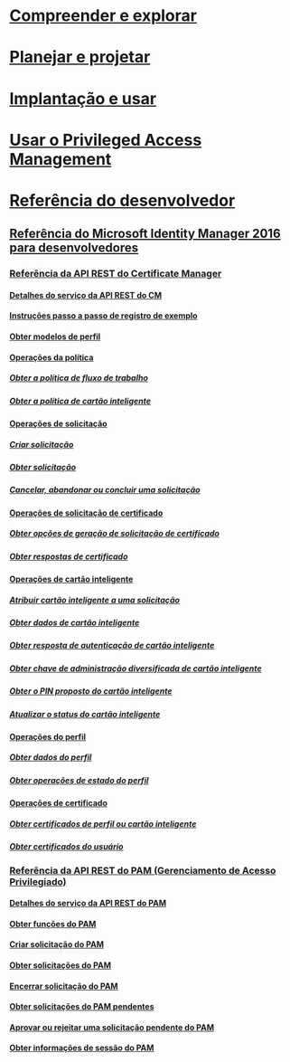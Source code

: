 # [Compreender e explorar](/microsoft-identity-manager/understand-explore/microsoft-identity-manager-2016)
# [Planejar e projetar](/microsoft-identity-manager/plan-design/microsoft-identity-manager-2016-supported-platforms)
# [Implantação e usar](/microsoft-identity-manager/deploy-use/microsoft-identity-manager-deploy)
# [Usar o Privileged Access Management](/microsoft-identity-manager/pam/privileged-identity-management-for-active-directory-domain-services)
# [Referência do desenvolvedor](microsoft-identity-manager-2016-developer-reference.md)
## [Referência do Microsoft Identity Manager 2016 para desenvolvedores](microsoft-identity-manager-2016-developer-reference.md)
### [Referência da API REST do Certificate Manager](certificate-management-rest-api-reference.md)
#### [Detalhes do serviço da API REST do CM](certificate-management-rest-api-service-details.md)
#### [Instruções passo a passo de registro de exemplo](sample-enrollment-walkthrough.md)
#### [Obter modelos de perfil](get-profile-templates.md)
#### [Operações da política](policy-operations.md)
##### [Obter a política de fluxo de trabalho](get-workflow-policy.md)
##### [Obter a política de cartão inteligente](get-smartcard-policy.md)
#### [Operações de solicitação](request-operations.md)
##### [Criar solicitação](create-request.md)
##### [Obter solicitação](get-request.md)
##### [Cancelar, abandonar ou concluir uma solicitação](cancel-abandon-complete-request.md)
#### [Operações de solicitação de certificado](certificate-request-operations.md)
##### [Obter opções de geração de solicitação de certificado](get-certificate-request-generation-options.md)
##### [Obter respostas de certificado](get-certificate-responses.md)
#### [Operações de cartão inteligente](smartcard-operations.md)
##### [Atribuir cartão inteligente a uma solicitação](assign-smartcard-to-request.md)
##### [Obter dados de cartão inteligente](get-smartcard-data.md)
##### [Obter resposta de autenticação de cartão inteligente](get-smartcard-authentication-response.md)
##### [Obter chave de administração diversificada de cartão inteligente](get-smartcard-diversified-admin-key.md)
##### [Obter o PIN proposto do cartão inteligente](get-smartcard-proposed-pin.md)
##### [Atualizar o status do cartão inteligente](update-smartcard-status.md)
#### [Operações do perfil](profile-operations.md)
##### [Obter dados do perfil](get-profile-data.md)
##### [Obter operações de estado do perfil](get-profile-state-operations.md)
#### [Operações de certificado](certificate-operations.md)
##### [Obter certificados de perfil ou cartão inteligente](get-smartcard-profile-certificates.md)
##### [Obter certificados do usuário](get-user-certificates.md)
### [Referência da API REST do PAM (Gerenciamento de Acesso Privilegiado)](privileged-access-management-rest-api-reference.md)
#### [Detalhes do serviço da API REST do PAM](privileged-access-management-rest-api-service-details.md)
#### [Obter funções do PAM](privileged-access-management-get-roles.md)
#### [Criar solicitação do PAM](privileged-access-management-create-request.md)
#### [Obter solicitações do PAM](privileged-access-management-get-requests.md)
#### [Encerrar solicitação do PAM](privileged-access-management-close-request.md)
#### [Obter solicitações do PAM pendentes](privileged-access-management-get-pending-requests.md)
#### [Aprovar ou rejeitar uma solicitação pendente do PAM](privileged-access-management-approve-reject-pending-request.md)
#### [Obter informações de sessão do PAM](privileged-access-management-get-session-info.md)


<!--HONumber=Jan17_HO3-->



